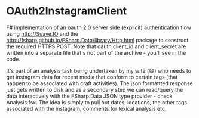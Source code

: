 # OAuth2InstagramClient
F# implementation of an oauth 2.0 server side (explicit) authentication flow using http://Suave.IO and 
the http://fsharp.github.io/FSharp.Data/library/Http.html package to construct the required HTTPS POST. Note that oauth client_id and client_secret are written into a separate file that's not part of the archive - you'll see in the code.

It's part of an analysis task being undertaken by my wife (:smile:) who needs to get instagram data for recent media that conform to certain tags (that happen to be associated with craft activities). The json formattted response just gets written to disk and as a secondary step we can read/query the data interactively with the FSharp.Data JSON type provider - check Analysis.fsx. The idea is simply to pull out dates, locations, the other tags associated with the instagram, comments for lexical analysis etc.
